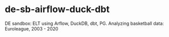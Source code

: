 # de-sb-airflow-duck-dbt
DE sandbox: ELT using Arflow, DuckDB, dbt, PG. Analyzing basketball data: Euroleague, 2003 - 2020

